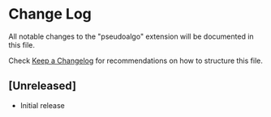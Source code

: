 # Change Log

All notable changes to the "pseudoalgo" extension will be documented in this file.

Check [Keep a Changelog](http://keepachangelog.com/) for recommendations on how to structure this file.

## [Unreleased]

- Initial release